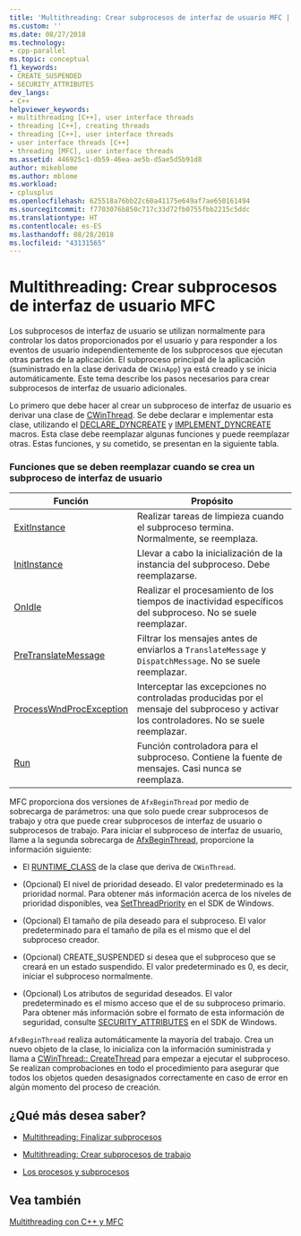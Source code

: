 ```yaml
---
title: 'Multithreading: Crear subprocesos de interfaz de usuario MFC | Microsoft Docs'
ms.custom: ''
ms.date: 08/27/2018
ms.technology:
- cpp-parallel
ms.topic: conceptual
f1_keywords:
- CREATE_SUSPENDED
- SECURITY_ATTRIBUTES
dev_langs:
- C++
helpviewer_keywords:
- multithreading [C++], user interface threads
- threading [C++], creating threads
- threading [C++], user interface threads
- user interface threads [C++]
- threading [MFC], user interface threads
ms.assetid: 446925c1-db59-46ea-ae5b-d5ae5d5b91d8
author: mikeblome
ms.author: mblome
ms.workload:
- cplusplus
ms.openlocfilehash: 625518a76bb22c60a41175e649af7ae650161494
ms.sourcegitcommit: f7703076b850c717c33d72fb0755fbb2215c5ddc
ms.translationtype: HT
ms.contentlocale: es-ES
ms.lasthandoff: 08/28/2018
ms.locfileid: "43131565"
---
```

# <a name="multithreading-creating-mfc-user-interface-threads"></a>Multithreading: Crear subprocesos de interfaz de usuario MFC
Los subprocesos de interfaz de usuario se utilizan normalmente para controlar los datos proporcionados por el usuario y para responder a los eventos de usuario independientemente de los subprocesos que ejecutan otras partes de la aplicación. El subproceso principal de la aplicación (suministrado en la clase derivada de `CWinApp`) ya está creado y se inicia automáticamente. Este tema describe los pasos necesarios para crear subprocesos de interfaz de usuario adicionales.  
  
Lo primero que debe hacer al crear un subproceso de interfaz de usuario es derivar una clase de [CWinThread](../mfc/reference/cwinthread-class.md). Se debe declarar e implementar esta clase, utilizando el [DECLARE_DYNCREATE](../mfc/reference/run-time-object-model-services.md#declare_dyncreate) y [IMPLEMENT_DYNCREATE](../mfc/reference/run-time-object-model-services.md#implement_dyncreate) macros. Esta clase debe reemplazar algunas funciones y puede reemplazar otras. Estas funciones, y su cometido, se presentan en la siguiente tabla.  
  
### <a name="functions-to-override-when-creating-a-user-interface-thread"></a>Funciones que se deben reemplazar cuando se crea un subproceso de interfaz de usuario  
  
|Función|Propósito|  
|--------------|-------------|  
|[ExitInstance](../mfc/reference/cwinthread-class.md#exitinstance)|Realizar tareas de limpieza cuando el subproceso termina. Normalmente, se reemplaza.|  
|[InitInstance](../mfc/reference/cwinthread-class.md#initinstance)|Llevar a cabo la inicialización de la instancia del subproceso. Debe reemplazarse.|  
|[OnIdle](../mfc/reference/cwinthread-class.md#onidle)|Realizar el procesamiento de los tiempos de inactividad específicos del subproceso. No se suele reemplazar.|  
|[PreTranslateMessage](../mfc/reference/cwinthread-class.md#pretranslatemessage)|Filtrar los mensajes antes de enviarlos a `TranslateMessage` y `DispatchMessage`. No se suele reemplazar.|  
|[ProcessWndProcException](../mfc/reference/cwinthread-class.md#processwndprocexception)|Interceptar las excepciones no controladas producidas por el mensaje del subproceso y activar los controladores. No se suele reemplazar.|  
|[Run](../mfc/reference/cwinthread-class.md#run)|Función controladora para el subproceso. Contiene la fuente de mensajes. Casi nunca se reemplaza.|  

  
MFC proporciona dos versiones de `AfxBeginThread` por medio de sobrecarga de parámetros: una que solo puede crear subprocesos de trabajo y otra que puede crear subprocesos de interfaz de usuario o subprocesos de trabajo. Para iniciar el subproceso de interfaz de usuario, llame a la segunda sobrecarga de [AfxBeginThread](../mfc/reference/application-information-and-management.md#afxbeginthread), proporcione la información siguiente:  
  
- El [RUNTIME_CLASS](../mfc/reference/run-time-object-model-services.md#runtime_class) de la clase que deriva de `CWinThread`.  
  
- (Opcional) El nivel de prioridad deseado. El valor predeterminado es la prioridad normal. Para obtener más información acerca de los niveles de prioridad disponibles, vea [SetThreadPriority](http://msdn.microsoft.com/library/windows/desktop/ms686277) en el SDK de Windows.  
  
- (Opcional) El tamaño de pila deseado para el subproceso. El valor predeterminado para el tamaño de pila es el mismo que el del subproceso creador.  
  
- (Opcional) CREATE_SUSPENDED si desea que el subproceso que se creará en un estado suspendido. El valor predeterminado es 0, es decir, iniciar el subproceso normalmente.  
  
- (Opcional) Los atributos de seguridad deseados. El valor predeterminado es el mismo acceso que el de su subproceso primario. Para obtener más información sobre el formato de esta información de seguridad, consulte [SECURITY_ATTRIBUTES](http://msdn.microsoft.com/library/windows/desktop/aa379560) en el SDK de Windows.  
  
`AfxBeginThread` realiza automáticamente la mayoría del trabajo. Crea un nuevo objeto de la clase, lo inicializa con la información suministrada y llama a [CWinThread:: CreateThread](../mfc/reference/cwinthread-class.md#createthread) para empezar a ejecutar el subproceso. Se realizan comprobaciones en todo el procedimiento para asegurar que todos los objetos queden desasignados correctamente en caso de error en algún momento del proceso de creación.  
  
## <a name="what-do-you-want-to-know-more-about"></a>¿Qué más desea saber?  
  
- [Multithreading: Finalizar subprocesos](multithreading-terminating-threads.md)  
  
- [Multithreading: Crear subprocesos de trabajo](multithreading-creating-worker-threads.md)  
  
- [Los procesos y subprocesos](/windows/desktop/ProcThread/processes-and-threads)  
  
## <a name="see-also"></a>Vea también  
 
[Multithreading con C++ y MFC](multithreading-with-cpp-and-mfc.md)